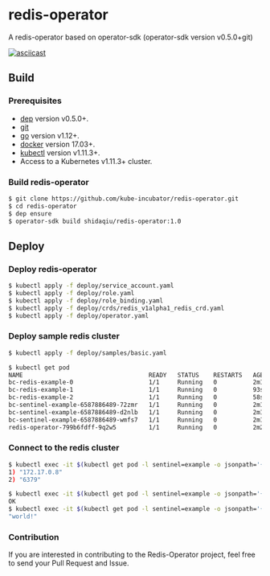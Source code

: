 # redis-operator
A redis-operator based on operator-sdk (operator-sdk version v0.5.0+git)

[![asciicast](https://asciinema.org/a/yStFhgzs51E19zOHzOIOQSMUj.svg)](https://asciinema.org/a/yStFhgzs51E19zOHzOIOQSMUj)

## Build

### Prerequisites

- [dep][dep_tool] version v0.5.0+.
- [git][git_tool]
- [go][go_tool] version v1.12+.
- [docker][docker_tool] version 17.03+.
- [kubectl][kubectl_tool] version v1.11.3+.
- Access to a Kubernetes v1.11.3+ cluster.

### Build redis-operator

```sh
$ git clone https://github.com/kube-incubator/redis-operator.git
$ cd redis-operator
$ dep ensure
$ operator-sdk build shidaqiu/redis-operator:1.0
```
## Deploy

### Deploy redis-operator

```sh
$ kubectl apply -f deploy/service_account.yaml
$ kubectl apply -f deploy/role.yaml
$ kubectl apply -f deploy/role_binding.yaml
$ kubectl apply -f deploy/crds/redis_v1alpha1_redis_crd.yaml
$ kubectl apply -f deploy/operator.yaml
```

### Deploy sample redis cluster

```sh
$ kubectl apply -f deploy/samples/basic.yaml
```

```sh
$ kubectl get pod
NAME                                   READY   STATUS    RESTARTS   AGE
bc-redis-example-0                     1/1     Running   0          2m15s
bc-redis-example-1                     1/1     Running   0          93s
bc-redis-example-2                     1/1     Running   0          58s
bc-sentinel-example-6587886489-72zmr   1/1     Running   0          2m16s
bc-sentinel-example-6587886489-d2nlb   1/1     Running   0          2m16s
bc-sentinel-example-6587886489-wmfs7   1/1     Running   0          2m16s
redis-operator-799b6fdff-9q2w5         1/1     Running   0          2m27s
```

### Connect to the redis cluster

```sh
$ kubectl exec -it $(kubectl get pod -l sentinel=example -o jsonpath='{.items[0].metadata.name}') -- redis-cli -p 26379 SENTINEL get-master-addr-by-name master
1) "172.17.0.8"
2) "6379"
```

```sh
$ kubectl exec -it $(kubectl get pod -l sentinel=example -o jsonpath='{.items[0].metadata.name}') -- redis-cli -h 172.17.0.8 -p 6379 SET hello world!
OK
$ kubectl exec -it $(kubectl get pod -l sentinel=example -o jsonpath='{.items[0].metadata.name}') -- redis-cli -h 172.17.0.8 -p 6379 GET hello
"world!"
```

### Contribution

 If you are interested in contributing to the Redis-Operator project, feel free to send your Pull Request and Issue.

[dep_tool]:https://golang.github.io/dep/docs/installation.html
[git_tool]:https://git-scm.com/downloads
[go_tool]:https://golang.org/dl/
[docker_tool]:https://docs.docker.com/install/
[kubectl_tool]:https://kubernetes.io/docs/tasks/tools/install-kubectl/